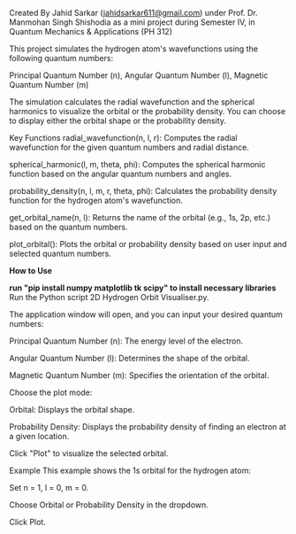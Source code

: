Created By 
Jahid Sarkar (jahidsarkar611@gmail.com) under Prof. Dr. Manmohan Singh Shishodia as a mini project during Semester IV, in Quantum Mechanics & Applications (PH 312)



This project simulates the hydrogen atom's wavefunctions using the following quantum numbers:

Principal Quantum Number (n), Angular Quantum Number (l), Magnetic Quantum Number (m)

The simulation calculates the radial wavefunction and the spherical harmonics to visualize the orbital or the probability density. You can choose to display either the orbital shape or the probability density.

Key Functions
radial_wavefunction(n, l, r): Computes the radial wavefunction for the given quantum numbers and radial distance.

spherical_harmonic(l, m, theta, phi): Computes the spherical harmonic function based on the angular quantum numbers and angles.

probability_density(n, l, m, r, theta, phi): Calculates the probability density function for the hydrogen atom's wavefunction.

get_orbital_name(n, l): Returns the name of the orbital (e.g., 1s, 2p, etc.) based on the quantum numbers.

plot_orbital(): Plots the orbital or probability density based on user input and selected quantum numbers.

**How to Use**


**run "pip install numpy matplotlib tk scipy" to install necessary libraries**
Run the Python script 2D Hydrogen Orbit Visualiser.py.

The application window will open, and you can input your desired quantum numbers:

Principal Quantum Number (n): The energy level of the electron.

Angular Quantum Number (l): Determines the shape of the orbital.

Magnetic Quantum Number (m): Specifies the orientation of the orbital.

Choose the plot mode:

Orbital: Displays the orbital shape.

Probability Density: Displays the probability density of finding an electron at a given location.

Click "Plot" to visualize the selected orbital.

Example
This example shows the 1s orbital for the hydrogen atom:

Set n = 1, l = 0, m = 0.

Choose Orbital or Probability Density in the dropdown.

Click Plot.
